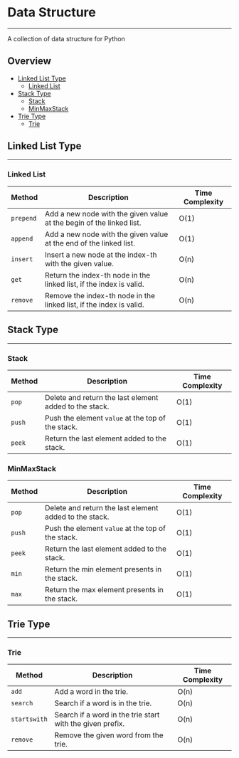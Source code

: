 # Data Structure

---

A collection of data structure for Python

## Overview
- [Linked List Type](#linked-list-type)
  - [Linked List](#linked-list)
- [Stack Type](#stack-type)
  - [Stack](#stack)
  - [MinMaxStack](#minmaxstack)
- [Trie Type](#trie-type)
  - [Trie](#trie)

## Linked List Type

---

### Linked List

| **Method** | **Description**                                                       | **Time Complexity** |    
|------------|-----------------------------------------------------------------------|---------------------|
| `prepend`  | Add a new node with the given value at the begin of the linked list.  | O(1)                | 
| `append`   | Add a new node with the given value at the end of the linked list.    | O(1)                | 
| `insert`   | Insert a new node at the index-th with the given value.               | O(n)                | 
| `get`      | Return the index-th node in the linked list, if the index is valid.   | O(n)                | 
| `remove`   | Remove the index-th node in the linked list, if the index is valid.   | O(n)                | 

## Stack Type

---

### Stack

| **Method** | **Description**                                         | **Time Complexity** |    
|------------|---------------------------------------------------------|---------------------|
| `pop`      | Delete and return the last element added to the stack.  | O(1)                | 
| `push`     | Push the element `value` at the top of the stack.       | O(1)                | 
| `peek`     | Return the last element added to the stack.             | O(1)                | 

### MinMaxStack

| **Method** | **Description**                                        | **Time Complexity** |    
|------------|--------------------------------------------------------|---------------------|
| `pop`      | Delete and return the last element added to the stack. | O(1)                | 
| `push`     | Push the element `value` at the top of the stack.      | O(1)                | 
| `peek`     | Return the last element added to the stack.            | O(1)                | 
| `min`      | Return the min element presents in the stack.          | O(1)                | 
| `max`      | Return the max element presents in the stack.          | O(1)                | 


## Trie Type

---

### Trie

| **Method**   | **Description**                                           | **Time Complexity** |    
|--------------|-----------------------------------------------------------|---------------------|
| `add`        | Add a word in the trie.                                   | O(n)                | 
| `search`     | Search if a word is in the trie.                          | O(n)                | 
| `startswith` | Search if a word in the trie start with the given prefix. | O(n)                | 
| `remove`     | Remove the given word from the trie.                      | O(n)                | 


